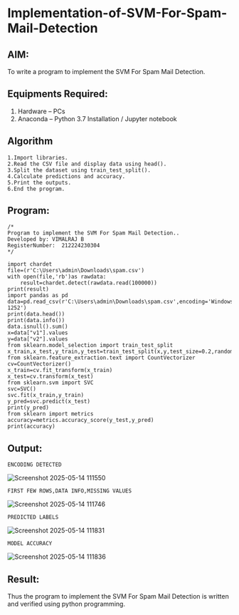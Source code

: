# Implementation-of-SVM-For-Spam-Mail-Detection

## AIM:
To write a program to implement the SVM For Spam Mail Detection.

## Equipments Required:
1. Hardware – PCs
2. Anaconda – Python 3.7 Installation / Jupyter notebook

## Algorithm
```
1.Import libraries.
2.Read the CSV file and display data using head().
3.Split the dataset using train_test_split().
4.Calculate predictions and accuracy.
5.Print the outputs.
6.End the program.
```
## Program:
```
/*
Program to implement the SVM For Spam Mail Detection..
Developed by: VIMALRAJ B
RegisterNumber:  212224230304
*/

import chardet
file=(r'C:\Users\admin\Downloads\spam.csv')
with open(file,'rb')as rawdata:
    result=chardet.detect(rawdata.read(100000))
print(result)
import pandas as pd
data=pd.read_csv(r'C:\Users\admin\Downloads\spam.csv',encoding='Windows-1252')
print(data.head())
print(data.info())
data.isnull().sum()
x=data["v1"].values
y=data["v2"].values
from sklearn.model_selection import train_test_split
x_train,x_test,y_train,y_test=train_test_split(x,y,test_size=0.2,random_state=0)
from sklearn.feature_extraction.text import CountVectorizer
cv=CountVectorizer()
x_train=cv.fit_transform(x_train)
x_test=cv.transform(x_test)
from sklearn.svm import SVC
svc=SVC()
svc.fit(x_train,y_train)
y_pred=svc.predict(x_test)
print(y_pred)
from sklearn import metrics
accuracy=metrics.accuracy_score(y_test,y_pred)
print(accuracy)

```

## Output:

```
ENCODING DETECTED
```
![Screenshot 2025-05-14 111550](https://github.com/user-attachments/assets/3c174a0d-e1c0-4bfe-bb93-c1a9051b084a)

```
FIRST FEW ROWS,DATA INFO,MISSING VALUES
```
![Screenshot 2025-05-14 111746](https://github.com/user-attachments/assets/87820926-6a75-4113-8ec4-d802e58345ae)

```
PREDICTED LABELS
```
![Screenshot 2025-05-14 111831](https://github.com/user-attachments/assets/b074448a-b232-4602-8ff2-913ebdb66ea2)


```
MODEL ACCURACY
```

![Screenshot 2025-05-14 111836](https://github.com/user-attachments/assets/b95f2692-4a38-4c31-8e89-17f236aca0b4)


## Result:
Thus the program to implement the SVM For Spam Mail Detection is written and verified using python programming.

